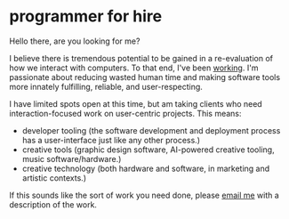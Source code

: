 # programmer for hire

Hello there, are you looking for me?

I believe there is tremendous potential to be gained in a re-evaluation of how we interact with computers. To that end, I've been [working](/pages/projects/). I'm passionate about reducing wasted human time and making software tools more innately fulfilling, reliable, and user-respecting.

I have limited spots open at this time, but am taking clients who need interaction-focused work on user-centric projects. This means:

- developer tooling (the software development and deployment process has a user-interface just like any other process.)
- creative tools (graphic design software, AI-powered creative tooling, music software/hardware.)
- creative technology (both hardware and software, in marketing and artistic contexts.)

If this sounds like the sort of work you need done, please [email me](mailto:reed.hummel@gmail.com) with a description of the work.
